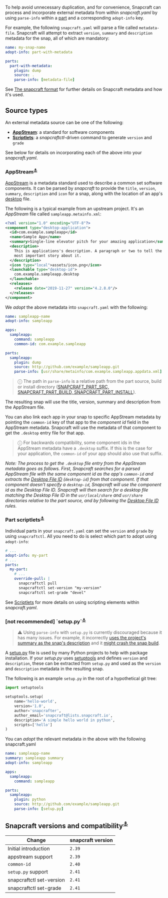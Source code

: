 To help avoid unnecessary duplication, and for convenience, Snapcraft can process and incorporate external metadata from within *snapcraft.yaml* by using `parse-info` within a [part](/t/adding-parts/11473) and a corresponding `adopt-info` key.

For example, the following `snapcraft.yaml` will parse a file called `metadata-file`. Snapcraft will attempt to extract `version`, `summary` and `description` metadata for the snap, all of which are mandatory:

```yaml
name: my-snap-name
adopt-info: part-with-metadata

parts:
  part-with-metadata:
    plugin: dump
    source: .
    parse-info: [metadata-file]
```

See [The snapcraft format](/t/the-snapcraft-format/8337) for further details on Snapcraft metadata and how it's used.

## Source types

An external metadata source can be one of the following:

- **[AppStream](#meta-appstream)**: a standard for software components
- **[Scriptlets](#meta-scriptlet)**:  a *snapcraftctl*-driven command to generate `version` and `grade`

See below for details on incorporating each of the above into your *snapcraft.yaml*.

<h3 id='heading--appstream'>AppStream<sup><a href=#heading--appstream name="meta-appstream">⚓</a></sup></h3>

[AppStream](https://www.freedesktop.org/software/appstream/docs/) is a metadata standard used to describe a common set software components. It can be parsed by *snapcraft* to provide the `title`, `version`, `summary`, `description` and `icon` for a snap, along with the location of an app's [desktop](/t/desktop-files-for-menu-integration/13115) file.

The following is a typical example from an upstream project. It's an *AppStream* file called `sampleapp.metainfo.xml`:

```xml
<?xml version="1.0" encoding="UTF-8"?>
<component type="desktop-application">
  <id>com.example.sampleapp</id>
  <name>Sample App</name>
  <summary>Single-line elevator pitch for your amazing application</summary>
  <description>
    This is applications's description. A paragraph or two to tell the
    most important story about it.
  </description>
  <icon type="local">assets/icon.png</icon>
  <launchable type="desktop-id">
    com.example.sampleapp.desktop
  </launchable>
  <releases>
    <release date="2019-11-27" version="4.2.8.0"/>
  </releases>
</component>
```

We *adopt* the above metadata into `snapcraft.yaml` with the following:

```yaml
name: sampleapp-name
adopt-info: sampleapp

apps:
  sampleapp:
    command: sampleapp
    common-id: com.example.sampleapp

parts:
  sampleapp:
    plugin: dump
    source: http://github.com/example/sampleapp.git
    parse-info: [usr/share/metainfo/com.example.sampleapp.appdata.xml]
```

> ⓘ The path in `parse-info` is a relative path from the part source, build or install directory ([SNAPCRAFT_PART_SRC, SNAPCRAFT_PART_BUILD, SNAPCRAFT_PART_INSTALL](/t/parts-lifecycle/12231#heading--parts-directories)).

The resulting snap will use the title, version, summary and description from the AppStream file.

You can also link each app in your snap to specific AppStream metadata by pointing the `common-id` key of that app to the *component id* field in the AppStream metadata.  Snapcraft will use the metadata of that component to get the `.desktop` entry file for that app.

> ⓘ For backwards compatibility, some component ids in the AppStream metadata have a `.desktop` suffix. If this is the case for your application, the `common-id` of your app should also use that suffix.

*Note: The process to get the `.desktop` file entry from the AppStream metadata goes as follows. First, Snapcraft searches for a parsed AppStream file with the same *component id* as the app's `common-id` and extracts the [Desktop File ID](https://specifications.freedesktop.org/desktop-entry-spec/desktop-entry-spec-latest.html#desktop-file-id) (`desktop-id`) from that component. If that component doesn't specify a `desktop-id`, Snapcraft will use the *component id* as the Desktop File ID. Snapcraft will then search for a desktop file matching the Desktop File ID in the `usr/local/share` and `usr/share` directories relative to the part source, and by following the [Desktop File ID](https://standards.freedesktop.org/desktop-entry-spec/desktop-entry-spec-latest.html#desktop-file-id) rules.*

<h3 id='heading--scriptlet'> Part scriptlets<sup><a href=#heading--scriptlet name="meta-scriptlet">⚓</a></sup></h3>

Individual parts in  your `snapcraft.yaml` can set the `version` and `grade` by using `snapcraftctl`. All you need to do is select which part to adopt using `adopt-info`:

```yaml
# ...
adopt-info: my-part
# ...
parts:
  my-part:
    # ...
    override-pull: |
      snapcraftctl pull
      snapcraftctl set-version "my-version"
      snapcraftctl set-grade "devel"
```

See [Scriptlets](/t/scriptlets/4892) for more details on using scripting elements within *snapcraft.yaml*.

<h3 id='heading--setup-py'>[not recommended] `setup.py`<sup><a href=#heading--setup-py name="meta-setup">⚓</a></sup></h3>

> :warning:  Using `parse-info` with `setup.py` is currently discouraged because it has many issues. For example, it incorrectly [uses the project's summary as the snap's description](https://bugs.launchpad.net/snapcraft/+bug/1813364) and it [might crash the snap build](https://github.com/snapcore/snapcraft/pull/2756#issuecomment-544284814).

A [setup.py](https://docs.python.org/3/distutils/setupscript.html) file is used by many Python projects to help with package installation. If your *setup.py* uses [setuptools](https://setuptools.readthedocs.io/en/latest/) and defines `version` and `description`, these can be extracted from `setup.py` and used as the `version` and `description` metadata in the resulting snap.

The following is an example `setup.py` in the root of a hypothetical git tree:

```python
import setuptools

setuptools.setup(
    name='hello-world',
    version='1.0',
    author='snapcrafter',
    author_email='snapcraft@lists.snapcraft.io',
    description='A simple hello world in python',
    scripts=['hello']
)
```

You can *adopt* the relevant metadata in the above with the following snapcraft.yaml

```yaml
name: sampleapp-name
summary: sampleapp summary
adopt-info: sampleapp

apps:
  sampleapp:
    command: sampleapp

parts:
  sampleapp:
    plugin: python
    source: http://github.com/example/sampleapp.git
    parse-info: [setup.py]
```

<h2 id='heading--version'>Snapcraft versions and compatibility<sup><a href=#heading--version name="meta-version">⚓</a></sup></h2>

| Change | snapcraft version|
|------------|------------------------|
| Initial introduction | `2.39` |
| appstream support | `2.39`|
| `common-id` | `2.40` |
| `setup.py` support | `2.41` |
| snapcraftctl set-version | `2.41` |
| snapcraftctl set-grade | `2.41` |